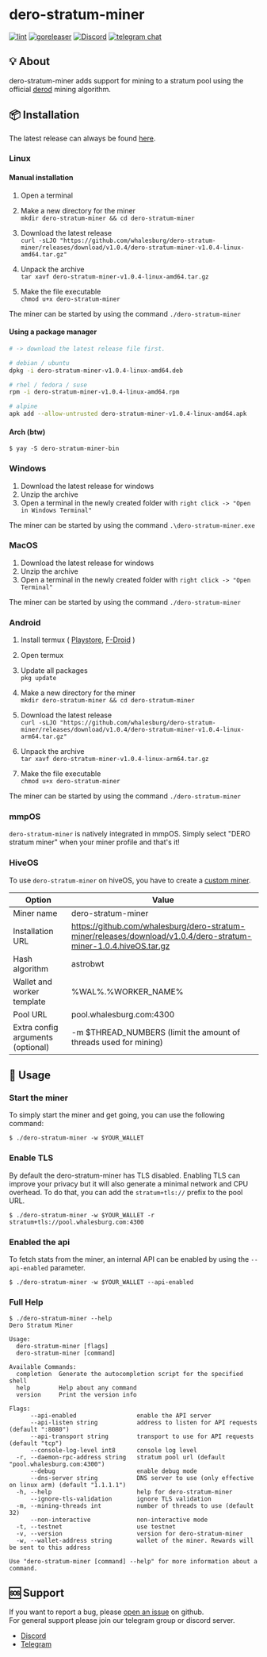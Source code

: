 # dero-stratum-miner

[![lint](https://github.com/whalesburg/dero-stratum-miner/actions/workflows/lint.yml/badge.svg)](https://github.com/whalesburg/dero-stratum-miner/actions/workflows/lint.yml)
[![goreleaser](https://github.com/whalesburg/dero-stratum-miner/actions/workflows/release.yml/badge.svg)](https://github.com/whalesburg/dero-stratum-miner/actions/workflows/release.yml)
[![Discord](https://img.shields.io/discord/955758990682390568?logo=discord&logoColor=white&labelColor=5865F2&color=gray)](https://discord.gg/GSacSHyEBP)
[![telegram chat](https://img.shields.io/badge/telegram-chat-gray?labelColor=0088cc)](https://t.me/+KmaphwptVMQ2ZDBk)

## 💡 About

dero-stratum-miner adds support for mining to a stratum pool using the official [derod](https://github.com/deroproject/derohe) mining algorithm.

## 📦 Installation

The latest release can always be found [here](https://github.com/whalesburg/dero-stratum-miner/releases).

### Linux

#### Manual installation

1. Open a terminal
2. Make a new directory for the miner  
   `mkdir dero-stratum-miner && cd dero-stratum-miner`

3. Download the latest release  
   `curl -sLJO "https://github.com/whalesburg/dero-stratum-miner/releases/download/v1.0.4/dero-stratum-miner-v1.0.4-linux-amd64.tar.gz"`

4. Unpack the archive  
   `tar xavf dero-stratum-miner-v1.0.4-linux-amd64.tar.gz`

5. Make the file executable  
   `chmod u+x dero-stratum-miner`

The miner can be started by using the command `./dero-stratum-miner`

#### Using a package manager

```bash
# -> download the latest release file first.

# debian / ubuntu
dpkg -i dero-stratum-miner-v1.0.4-linux-amd64.deb

# rhel / fedora / suse
rpm -i dero-stratum-miner-v1.0.4-linux-amd64.rpm

# alpine
apk add --allow-untrusted dero-stratum-miner-v1.0.4-linux-amd64.apk
```

#### Arch (btw)

```
$ yay -S dero-stratum-miner-bin
```

### Windows

1. Download the latest release for windows
2. Unzip the archive
3. Open a terminal in the newly created folder with `right click -> "Open in Windows Terminal"`

The miner can be started by using the command `.\dero-stratum-miner.exe`

### MacOS

1. Download the latest release for windows
2. Unzip the archive
3. Open a terminal in the newly created folder with `right click -> "Open Terminal"`

The miner can be started by using the command `./dero-stratum-miner`

### Android

1. Install termux (
   [Playstore](https://play.google.com/store/apps/details?id=com.termux&gl=US),
   [F-Droid](https://f-droid.org/en/packages/com.termux/)
   )
2. Open termux
3. Update all packages  
   `pkg update`

4. Make a new directory for the miner  
   `mkdir dero-stratum-miner && cd dero-stratum-miner`

5. Download the latest release  
   `curl -sLJO "https://github.com/whalesburg/dero-stratum-miner/releases/download/v1.0.4/dero-stratum-miner-v1.0.4-linux-arm64.tar.gz"`

6. Unpack the archive  
   `tar xavf dero-stratum-miner-v1.0.4-linux-arm64.tar.gz`

7. Make the file executable  
   `chmod u+x dero-stratum-miner`

The miner can be started by using the command `./dero-stratum-miner`

### mmpOS

`dero-stratum-miner` is natively integrated in mmpOS. Simply select "DERO stratum miner" when your miner profile and that's it!

### HiveOS

To use `dero-stratum-miner` on hiveOS, you have to create a [custom miner](https://hiveon.com/knowledge-base/getting_started/start_custom_miner/).

| Option                            | Value                                                                                                            |
| --------------------------------- | ---------------------------------------------------------------------------------------------------------------- |
| Miner name                        | dero-stratum-miner                                                                                               |
| Installation URL                  | https://github.com/whalesburg/dero-stratum-miner/releases/download/v1.0.4/dero-stratum-miner-1.0.4.hiveOS.tar.gz |
| Hash algorithm                    | astrobwt                                                                                                         |
| Wallet and worker template        | %WAL%.%WORKER_NAME%                                                                                              |
| Pool URL                          | pool.whalesburg.com:4300                                                                                         |
| Extra config arguments (optional) | -m $THREAD_NUMBERS (limit the amount of threads used for mining)                                                 |

## 🚀 Usage

### Start the miner

To simply start the miner and get going, you can use the following command:

```
$ ./dero-stratum-miner -w $YOUR_WALLET
```

### Enable TLS

By default the dero-stratum-miner has TLS disabled. Enabling TLS can improve your privacy but it will also generate a minimal network and CPU overhead.
To do that, you can add the `stratum+tls://` prefix to the pool URL.

```
$ ./dero-stratum-miner -w $YOUR_WALLET -r stratum+tls://pool.whalesburg.com:4300
```

### Enabled the api

To fetch stats from the miner, an internal API can be enabled by using the `--api-enabled` parameter.

```
$ ./dero-stratum-miner -w $YOUR_WALLET --api-enabled
```

### Full Help

```
$ ./dero-stratum-miner --help
Dero Stratum Miner

Usage:
  dero-stratum-miner [flags]
  dero-stratum-miner [command]

Available Commands:
  completion  Generate the autocompletion script for the specified shell
  help        Help about any command
  version     Print the version info

Flags:
      --api-enabled                 enable the API server
      --api-listen string           address to listen for API requests (default ":8080")
      --api-transport string        transport to use for API requests (default "tcp")
      --console-log-level int8      console log level
  -r, --daemon-rpc-address string   stratum pool url (default "pool.whalesburg.com:4300")
      --debug                       enable debug mode
      --dns-server string           DNS server to use (only effective on linux arm) (default "1.1.1.1")
  -h, --help                        help for dero-stratum-miner
      --ignore-tls-validation       ignore TLS validation
  -m, --mining-threads int          number of threads to use (default 32)
      --non-interactive             non-interactive mode
  -t, --testnet                     use testnet
  -v, --version                     version for dero-stratum-miner
  -w, --wallet-address string       wallet of the miner. Rewards will be sent to this address

Use "dero-stratum-miner [command] --help" for more information about a command.
```

## 🆘 Support

If you want to report a bug, please [open an issue](https://github.com/whalesburg/dero-stratum-miner/issues/new/choose) on github.  
For general support please join our telegram group or discord server.

- [Discord](https://discord.gg/GSacSHyEBP)
- [Telegram](https://t.me/+KmaphwptVMQ2ZDBk)
